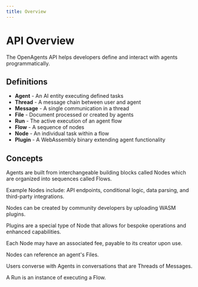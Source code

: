 ```yaml
---
title: Overview
---
```


# API Overview

The OpenAgents API helps developers define and interact with agents programmatically.

## Definitions

* **Agent** - An AI entity executing defined tasks
* **Thread** - A message chain between user and agent
* **Message** - A single communication in a thread
* **File** - Document processed or created by agents
* **Run** - The active execution of an agent flow
* **Flow** - A sequence of nodes
* **Node** - An individual task within a flow
* **Plugin** - A WebAssembly binary extending agent functionality

## Concepts

Agents are built from interchangeable building blocks called Nodes which are organized into sequences called Flows.

Example Nodes include: API endpoints, conditional logic, data parsing, and third-party integrations.

Nodes can be created by community developers by uploading WASM plugins.

Plugins are a special type of Node that allows for bespoke operations and enhanced capabilities.

Each Node may have an associated fee, payable to its creator upon use.

Nodes can reference an agent's Files.

Users converse with Agents in conversations that are Threads of Messages.

A Run is an instance of executing a Flow.
